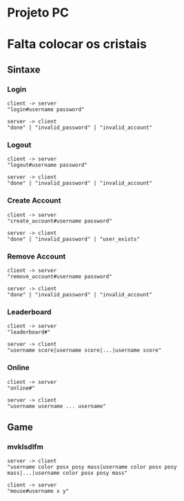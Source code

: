 # Projeto PC

# Falta colocar os cristais

## Sintaxe

### Login

    client -> server
    "login#username password"

    server -> client
    "done" | "invalid_password" | "invalid_account"

### Logout

    client -> server
    "logout#username password"

    server -> client
    "done" | "invalid_password" | "invalid_account"

### Create Account

    client -> server
    "create_account#username password"

    server -> client
    "done" | "invalid_password" | "user_exists"

### Remove Account

    client -> server
    "remove_account#username password"

    server -> client
    "done" | "invalid_password" | "invalid_account"

### Leaderboard

    client -> server
    "leaderboard#"

    server -> client
    "username score|username score|...|username score"

### Online

    client -> server
    "online#"

    server -> client
    "username username ... username"

## Game

### mvklsdlfm

    server -> client
    "username color posx posy mass|username color posx posy mass|...|username color posx posy mass"

    client -> server
    "mouse#username x y"
